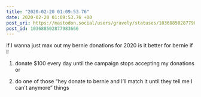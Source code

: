 ```yaml
---
title: "2020-02-20 01:09:53.76"
date: 2020-02-20 01:09:53.76 +00
post_uri: https://mastodon.social/users/gravely/statuses/103688502877983666
post_id: 103688502877983666
---
```

if I wanna just max out my bernie donations for 2020 is it better for bernie if I:

1) donate $100 every day until the campaign stops accepting my donations or

2) do one of those “hey donate to bernie and I’ll match it until they tell me I can’t anymore” things


